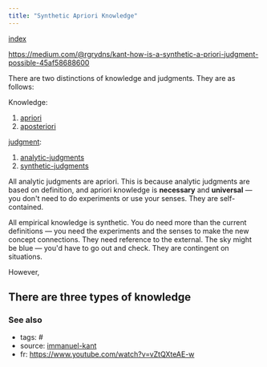 ```yaml
---
title: "Synthetic Apriori Knowledge"
---
```


[index](/.md)

https://medium.com/@rgrydns/kant-how-is-a-synthetic-a-priori-judgment-possible-45af58688600

There are two distinctions of knowledge and judgments. They are as follows:

Knowledge:
1. [apriori](apriori.md)
2. [aposteriori](aposteriori.md)

[judgment](judgment.md):
1. [analytic-judgments](analytic-judgments.md)
2. [synthetic-judgments](synthetic-judgments.md)

All analytic judgments are apriori. This is because analytic judgments are based on definition, and apriori knowledge is **necessary** and **universal** — you don't need to do experiments or use your senses. They are self-contained.

All empirical knowledge is synthetic. You do need more than the current definitions — you need the experiments and the senses to make the new concept connections. They need reference to the external. The sky might be blue — you'd have to go out and check. They are contingent on situations.



However, 

There are three types of knowledge
-------------
### See also


-  tags: #
- source: [immanuel-kant](immanuel-kant.md)
- fr: https://www.youtube.com/watch?v=vZtQXteAE-w
